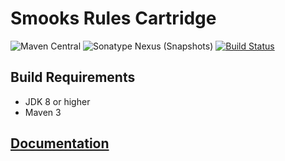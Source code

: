 # Smooks Rules Cartridge

![Maven Central](https://img.shields.io/maven-central/v/org.smooks.cartridges/smooks-rules-cartridge)
![Sonatype Nexus (Snapshots)](https://img.shields.io/nexus/s/org.smooks.cartridges/smooks-rules-cartridge?server=https%3A%2F%2Foss.sonatype.org)
[![Build Status](https://travis-ci.org/smooks/smooks-rules-cartridge.svg?branch=master)](https://travis-ci.org/smooks/smooks-rules-cartridge)

## Build Requirements

* JDK 8 or higher
* Maven 3

## [Documentation](https://www.smooks.org/documentation/#Rules)